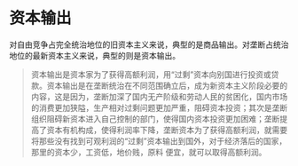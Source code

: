 # 资本输出

对自由竞争占完全统治地位的旧资本主义来说，典型的是商品输出。对垄断占统治地位的最新资本主义来说，典型的则是资本输出。

> 资本输出是资本家为了获得高额利润，用“过剩”资本向别国进行投资或贷款。资本输出是在垄断统治在不同范围确立后，成为新资本主义阶段必要的内容，这是因为，垄断加深了国内无产阶级和劳动人民的贫困化，国内市场的消费更加狭隘，生产相对过剩问题更加严重，阻碍资本投资；其次是垄断组织阻碍新资本进入自己控制的部门，使得国内资本投资更加困难；垄断提高了资本有机构成，使得利润率下降，垄断资本为了获得高额利润，就需要将那些没有找到可观利润的“过剩”资本输出到国外，对于经济落后的国家，那里的资本少，工资低，地价贱，原料> 便宜，就可以取得高额利润。

